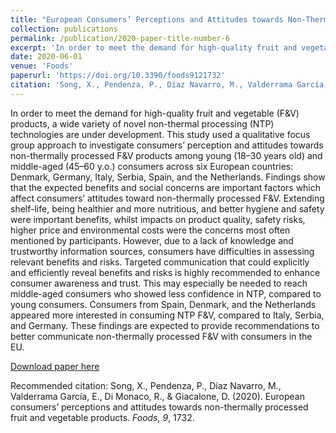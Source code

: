 ```yaml
---
title: "European Consumers’ Perceptions and Attitudes towards Non-Thermally Processed Fruit and Vegetable Products"
collection: publications
permalink: /publication/2020-paper-title-number-6
excerpt: 'In order to meet the demand for high-quality fruit and vegetable (F&V) products, a wide variety of novel non-thermal processing (NTP) technologies are under development. This study used a qualitative focus group approach to investigate consumers’ perception and attitudes towards non-thermally processed F&V products among young (18–30 years old) and middle-aged (45–60 y.o.) consumers across six European countries: Denmark, Germany, Italy, Serbia, Spain, and the Netherlands...'
date: 2020-06-01
venue: 'Foods'
paperurl: 'https://doi.org/10.3390/foods9121732'
citation: 'Song, X., Pendenza, P., Díaz Navarro, M., Valderrama García, E., Di Monaco, R., & Giacalone, D. (2020). European consumers’ perceptions and attitudes towards non-thermally processed fruit and vegetable products. <i>Foods, 9</i>, 1732.'
---
```


In order to meet the demand for high-quality fruit and vegetable (F&V) products, a wide variety of novel non-thermal processing (NTP) technologies are under development. This study used a qualitative focus group approach to investigate consumers’ perception and attitudes towards non-thermally processed F&V products among young (18–30 years old) and middle-aged (45–60 y.o.) consumers across six European countries: Denmark, Germany, Italy, Serbia, Spain, and the Netherlands. Findings show that the expected benefits and social concerns are important factors which affect consumers’ attitudes toward non-thermally processed F&V. Extending shelf-life, being healthier and more nutritious, and better hygiene and safety were important benefits, whilst impacts on product quality, safety risks, higher price and environmental costs were the concerns most often mentioned by participants. However, due to a lack of knowledge and trustworthy information sources, consumers have difficulties in assessing relevant benefits and risks. Targeted communication that could explicitly and efficiently reveal benefits and risks is highly recommended to enhance consumer awareness and trust. This may especially be needed to reach middle-aged consumers who showed less confidence in NTP, compared to young consumers. Consumers from Spain, Denmark, and the Netherlands appeared more interested in consuming NTP F&V, compared to Italy, Serbia, and Germany. These findings are expected to provide recommendations to better communicate non-thermally processed F&V with consumers in the EU.

[Download paper here](https://www.mdpi.com/2304-8158/9/12/1732/pdf)

Recommended citation: Song, X., Pendenza, P., Díaz Navarro, M., Valderrama García, E., Di Monaco, R., & Giacalone, D. (2020). European consumers’ perceptions and attitudes towards non-thermally processed fruit and vegetable products. <i>Foods, 9</i>, 1732.

